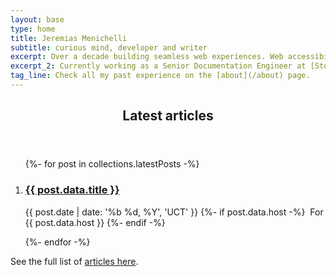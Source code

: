 ```yaml
---
layout: base
type: home
title: Jeremias Menichelli
subtitle: curious mind, developer and writer
excerpt: Over a decade building seamless web experiences. Web accessibility advocate. Technical lead behind award-winning sites. Design system tinkerer. Community and event ambassador.
excerpt_2: Currently working as a Senior Documentation Engineer at [Storyblok](//storyblok.com), and acting as an ambassador for the [JSHeroes](//jsheroes.io/) conference.
tag_line: Check all my past experience on the [about](/about) page.
---
```


<div class="section section__with-divider">
  <header>
      <h2 class="section__title" id="latest-articles">Latest articles</h2>
  </header>
  <ol class="list" role="list" aria-labelledby="latest-articles">
    {%- for post in collections.latestPosts -%}
      <li class="list__item" role="listitem">
        <h3 class="list__title">
          <a class="list__title__link" href="{{ post.url }}">{{ post.data.title }}</a>
        </h3>
        <p class="list__subtitle">
          <time datetime="{{ post.date | date: '%Y-%m-%d' }}">{{ post.date | date: '%b %d, %Y', 'UCT' }}</time>
          {%- if post.data.host -%}
            &nbsp;<span class="list__host">For {{ post.data.host }}</span>
          {%- endif -%}
        </p>
      </li>
    {%- endfor -%}
  </ol>
  <div class="card">
    <p class="card__tag-line">See the full list of <a href="/writing">articles here</a>.</p>
  </div>
</div>
